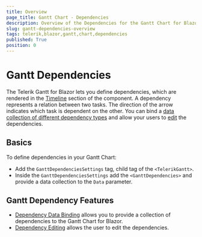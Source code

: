 ```yaml
---
title: Overview
page_title: Gantt Chart - Dependencies
description: Overview of the Dependencies for the Gantt Chart for Blazor.
slug: gantt-dependencies-overview
tags: telerik,blazor,gantt,chart,dependencies
published: True
position: 0
---
```


# Gantt Dependencies

The Telerik Gantt for Blazor lets you define dependencies, which are rendered in the [Timeline](slug:gantt-timeline) section of the component. A dependency represents a relation between two tasks. The direction of the arrow indicates which task is dependent on the other. You can bind a [data collection of different dependency types](slug:gantt-dependencies-databind) and allow your users to [edit](slug:gantt-dependencies-editing) the dependencies.

## Basics

To define dependencies in your Gantt Chart:

* Add the `GanttDependenciesSettings` tag, child tag of the `<TelerikGantt>`.
* Inside the `GanttDependenciesSettings` add the `<GanttDependencies>` and provide a data collection to the `Data` parameter. 

## Gantt Dependency Features

* [Dependency Data Binding](slug:gantt-dependencies-databind) allows you to provide a collection of dependencies to the Gantt Chart for Blazor.
* [Dependency Editing](slug:gantt-dependencies-editing) allows the user to edit the dependencies.
